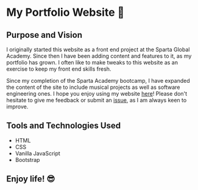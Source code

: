 

# My Portfolio Website :rocket:

## Purpose and Vision
I originally started this website as a front end project at the Sparta Global Academy. Since then I have been adding content and features to it, as my portfolio has grown. I often like to make tweaks to this website as an exercise to keep my front end skills fresh.

Since my completion of the Sparta Academy bootcamp, I have expanded the content of the site to include musical projects as well as software engineering ones. I hope you enjoy using my website [here](https://evie-skinner18.github.io)! Please don't hesitate to give me feedback or submit an [issue](https://github.com/Evie-Skinner18/sparta-global-portfolio/issues), as I am always keen to improve.

## Tools and Technologies Used
* HTML
* CSS
* Vanilla JavaScript
* Bootstrap


## Enjoy life! :sunglasses:


